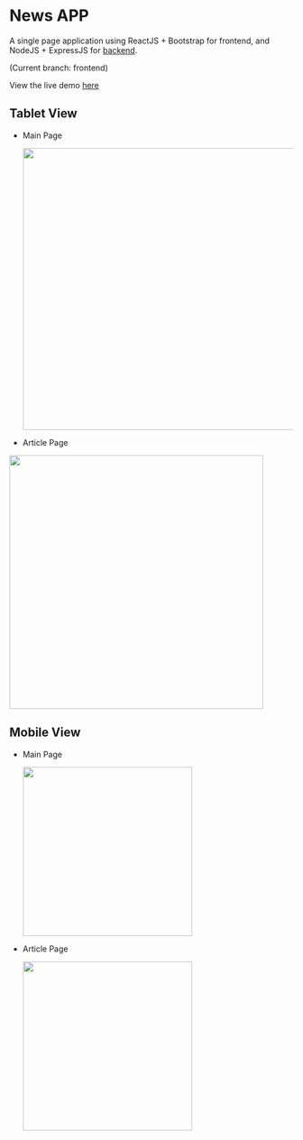 # News APP

A single page application using ReactJS + Bootstrap for frontend, and NodeJS + ExpressJS for [backend](https://github.com/Microos/NewsApp/tree/backend).

(Current branch: frontend)

View the live demo [here](https://cs571hw8-dep2.appspot.com/)



## Tablet View

- Main Page

  <img src="https://i.ibb.co/qdpPGfq/Jietu20200508-150017.jpg" width="500px">



- Article Page

<img src="https://i.ibb.co/Q88v5vh/screencapture-cs571hw8-dep2-appspot-article-2020-05-08-15-01-35.png" width="450px">

## Mobile View

- Main Page

  <img src="https://i.ibb.co/BqMmtM9/Jietu20200508-150655.jpg" width="300px">

- Article Page

  <img src="https://i.ibb.co/X8LYpph/screencapture-cs571hw8-dep2-appspot-article-2020-05-08-15-08-38.png" width="300px">